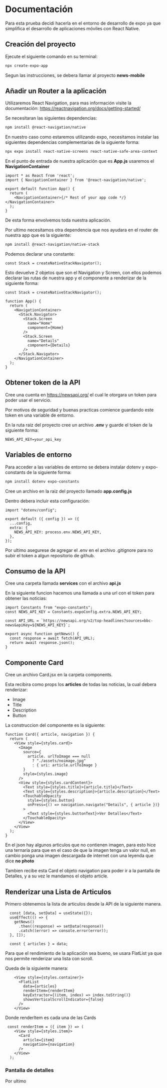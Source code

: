 # Documentación

Para esta prueba decidi hacerla en el entorno de desarrollo de expo ya que simplifica el desarrollo de aplicaciones móviles con React Native.

## Creación del proyecto

Ejecute el siguiente comando en su terminal:

```bash
npx create-expo-app
```

Segun las instrucciones, se debera llamar al proyecto <strong>news-mobile</strong>

## Añadir un Router a la aplicación

Utilizaremos React Navigation, para mas información visite la documentación: https://reactnavigation.org/docs/getting-started/

Se necesitaran las siguientes dependencias:

```bash
npm install @react-navigation/native
```

En nuestro caso como estaremos utilizando expo, necesitamos instalar las siguientes dependencias complementarias de la siguiente forma:

```bash
npx expo install react-native-screens react-native-safe-area-context
```

En el punto de entrada de nuestra aplicación que es <strong>App.js</strong> usaremos el <strong>NavigationContainer</strong>

```react
import * as React from 'react';
import { NavigationContainer } from '@react-navigation/native';

export default function App() {
  return (
    <NavigationContainer>{/* Rest of your app code */}</NavigationContainer>
  );
}
```

De esta forma envolvemos toda nuestra aplicación.

Por ultimo necesitamos otra dependencia que nos ayudara en el router de nuestra app que es la siguiente:

```bash
npm install @react-navigation/native-stack
```

Podemos declarar una constante:

```code
const Stack = createNativeStackNavigator();
```

Esto devuelve 2 objetos que son el Navigation y Screen, con ellos podemos declarar las rutas de nuestra app y el componente a renderizar de la siguiente forma:

```code
const Stack = createNativeStackNavigator();

function App() {
  return (
    <NavigationContainer>
      <Stack.Navigator>
        <Stack.Screen
          name="Home"
          component={Home}
        />
        <Stack.Screen
          name="Details"
          component={Details}
        />
      </Stack.Navigator>
    </NavigationContainer>
  );
}
```

## Obtener token de la API

Cree una cuenta en https://newsapi.org/ el cual le otorgara un token para poder usar el servicio.

Por motivos de seguridad y buenas practicas comience guardando este token en una variable de entorno.

En la ruta raiz del proyecto cree un archivo <strong>.env</strong> y guarde el token de la siguiente forma:

```code
NEWS_API_KEY=your_api_key
```

## Variables de entorno

Para acceder a las variables de entorno se debera instalar dotenv y expo-constants de la siguiente forma:

```bash
npm install dotenv expo-constants
```

Cree un archivo en la raiz del proyecto llamado <strong>app.config.js</strong>

Dentro debera incluir esta configuración:

```code
import "dotenv/config";

export default ({ config }) => ({
  ...config,
  extra: {
    NEWS_API_KEY: process.env.NEWS_API_KEY,
  },
});
```

Por ultimo asegurese de agregar el .env en el archivo .gitignore para no subir el token a algun repositorio de github.

## Consumo de la API

Cree una carpeta llamada <strong>services</strong> con el archivo <strong>api.js</strong>

En la siguiente funcion hacemos una llamada a una url con el token para obtener las noticias:

```code
import Constants from "expo-constants";
const NEWS_API_KEY = Constants.expoConfig.extra.NEWS_API_KEY;

const API_URL = `https://newsapi.org/v2/top-headlines?sources=bbc-news&apiKey=${NEWS_API_KEY}`;

export async function getNews() {
  const response = await fetch(API_URL);
  return await response.json();
}
```

## Componente Card

Cree un archivo Card.jsx en la carpeta components.

Esta recibira como props los <strong>articles</strong> de todas las noticias, la cual debera renderizar:
<ul>
  <li>Image</li>
  <li>Title</li>
  <li>Description</li>
  <li>Button</li>
</ul>

La construccion del componente es la siguiente:

```code
function Card({ article, navigation }) {
  return (
    <View style={styles.card}>
      <Image
        source={
          article. urlToImage === null
            ? "./assets/noimage.jpg"
            : { uri: article.urlToImage }
        }
        style={styles.image}
      />
      <View style={styles.cardContent}>
        <Text style={styles.title}>{article.title}</Text>
        <Text style={styles.description}>{article.description}</Text>
        <TouchableOpacity
          style={styles.button}
          onPress={() => navigation.navigate("Details", { article })}
        >
          <Text style={styles.buttonText}>Ver Detalles</Text>
        </TouchableOpacity>
      </View>
    </View>
  );
}
```

En el json hay algunos articulos que no contienen imagen, para esto hice una ternaria para que en el caso de que la imagen tenga un valor null, en cambio ponga una imagen descargada de internet con una leyenda que dice <strong>no photo</strong>

Tambien recibe esta Card el objeto navigation para poder ir a la pantalla de Detalles, y a su vez le mandamos el objeto article.

## Renderizar una Lista de Articulos

Primero obtenemos la lista de articulos desde la API de la siguiente manera.

```code
  const [data, setData] = useState({});
  useEffect(() => {
    getNews()
      .then((response) => setData(response))
      .catch((error) => console.error(error));
  }, []);

  const { articles } = data;
```


Para que el rendimiento de la aplicación sea bueno, se usara FlatList ya que nos permite renderizar una lista con scroll.

Queda de la siguiente manera:

```code
    <View style={styles.container}>
      <FlatList
        data={articles}
        renderItem={renderItem}
        keyExtractor={(item, index) => index.toString()}
        showsVerticalScrollIndicator={false}
      />
    </View>
```

Donde renderItem es cada una de las Cards

```code
 const renderItem = ({ item }) => (
    <View style={styles.item}>
      <Card
        article={item}
        navigation={navigation}
      />
    </View>
  );
```

### Pantalla de detalles

Por ultimo 